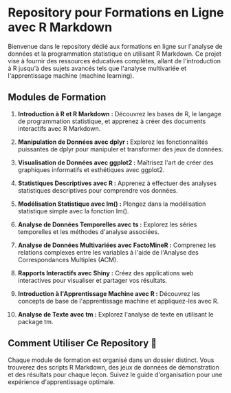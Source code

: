 # Repository pour Formations en Ligne avec R Markdown

Bienvenue dans le repository dédié aux formations en ligne sur l'analyse de données et la programmation statistique en utilisant R Markdown. Ce projet vise à fournir des ressources éducatives complètes, allant de l'introduction à R jusqu'à des sujets avancés tels que l'analyse multivariée et l'apprentissage machine (machine learning).

## Modules de Formation

1. **Introduction à R et R Markdown :** Découvrez les bases de R, le langage de programmation statistique, et apprenez à créer des documents interactifs avec R Markdown.

2. **Manipulation de Données avec dplyr :** Explorez les fonctionnalités puissantes de dplyr pour manipuler et transformer des jeux de données.

3. **Visualisation de Données avec ggplot2 :** Maîtrisez l'art de créer des graphiques informatifs et esthétiques avec ggplot2.

4. **Statistiques Descriptives avec R :** Apprenez à effectuer des analyses statistiques descriptives pour comprendre vos données.

5. **Modélisation Statistique avec lm() :** Plongez dans la modélisation statistique simple avec la fonction lm().

6. **Analyse de Données Temporelles avec ts :** Explorez les séries temporelles et les méthodes d'analyse associées.

7. **Analyse de Données Multivariées avec FactoMineR :** Comprenez les relations complexes entre les variables à l'aide de l'Analyse des Correspondances Multiples (ACM).

8. **Rapports Interactifs avec Shiny :** Créez des applications web interactives pour visualiser et partager vos résultats.

9. **Introduction à l'Apprentissage Machine avec R :** Découvrez les concepts de base de l'apprentissage machine et appliquez-les avec R.

10. **Analyse de Texte avec tm :** Explorez l'analyse de texte en utilisant le package tm.

## Comment Utiliser Ce Repository 📁

Chaque module de formation est organisé dans un dossier distinct. Vous trouverez des scripts R Markdown, des jeux de données de démonstration et des résultats pour chaque leçon. Suivez le guide d'organisation pour une expérience d'apprentissage optimale.
